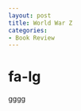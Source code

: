```yaml
---
layout: post
title: World War Z
categories:
- Book Review
---
```



# <i class="fa fa-book fa-lg"></i> fa-lg
gggg